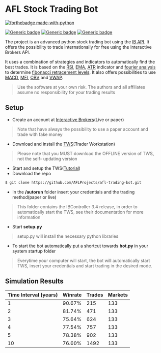 # AFL Stock Trading Bot

[![forthebadge made-with-python](http://ForTheBadge.com/images/badges/made-with-python.svg)](https://www.python.org/)

[![Generic badge](https://img.shields.io/badge/License-MIT-g)](https://shields.io/) [![Generic badge](https://img.shields.io/badge/Python-3.8-blue)](https://shields.io/) [![Generic badge](https://img.shields.io/badge/Release-Not_yet-red)](https://shields.io/) 

The project is an advanced python stock trading bot using the [IB API](https://github.com/InteractiveBrokers/tws-api-public). It offers the possibility to trade internationally for free using the Interactive Brokers API.

It uses a combination of strategies and indicators to automatically find the best trades. It is based on the [RSI](https://fr.wikipedia.org/wiki/Relative_strength_index), [EMA](https://en.wikipedia.org/wiki/Moving_average), [ATR](https://en.wikipedia.org/wiki/Average_true_range) indicator and [fourier analysis](https://en.wikipedia.org/wiki/Discrete_Fourier_transform) to determine [fibonacci retracement levels](https://en.wikipedia.org/wiki/Fibonacci_retracement). It also offers possibilities to use [MACD](https://en.wikipedia.org/wiki/MACD), [MFI](https://en.wikipedia.org/wiki/Money_flow_index), [OBV](https://en.wikipedia.org/wiki/On-balance_volume) and [VWAP](https://en.wikipedia.org/wiki/Volume-weighted_average_price).
> Use the software at your own risk. The authors and all affiliates assume no responsibility for your trading results

## Setup
- Create an account at [Interactive Brokers](https://www.interactivebrokers.com/en/home.php)(Live or paper)
> Note that have always the possibility to use a paper account and trade with fake money
- Download and install the [TWS](https://www.interactivebrokers.com/en/index.php?f=16040)(Trader Workstation)
> Please note that you MUST download the OFFLINE version of TWS, not the self- updating version
- Start and setup the TWS([Tutorial](https://interactivebrokers.github.io/tws-api/initial_setup.html))
- Download the repo 
```sh
$ git clone https://github.com/AFLProjects/afl-trading-bot.git
```
- In the **/autorun** folder insert your credentials and the trading method(paper or live)
> This folder contains the IBController 3.4 release, in order to automatically start the TWS, see their documentation for more information
- Start **setup.py**
> setup.py will install the necessary python libraries
- To start the bot automatically put a shortcut towards **bot.py** in your system startup folder
> Everytime your computer will start, the bot will automatically start TWS, insert your credentials and start trading in the desired mode.

## Simulation Results

| Time Interval (years) | Winrate | Trades | Markets |
|-----------------------|---------|--------|---------|
| 1                     | 90.67%  | 215    | 133     |
| 2                     | 81.74%  | 471    | 133     |
| 3                     | 75.64%  | 624    | 133     |
| 4                     | 77.54%  | 757    | 133     |
| 5                     | 78.38%  | 902    | 133     |
| 10                    | 76.60%  | 1492   | 133     |